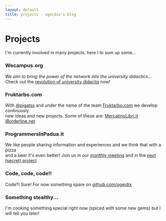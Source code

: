 ```yaml
---
layout: default
title: projects - ogeidix's blog
---
```

Projects
========
I'm currently involved in many projects, here I to sum up some...

### Wecampus.org
*We aim to bring the power of the network into the university didactics*...  
Check out the <a href="http://www.wecampus.org">revolution of university didactis</a> now!

### Fruktarbo.com
With <a href="http://twitter.com/pigatss">@pigatss</a> and under the name of the team  <a href="http://www.fruktarbo.com">Fruktarbo.com</a> we develop continuosly  
new ideas and new projects. Some of these are:
<a href="http://www.mercatinolibri.it">MercatinoLibri.it</a>
<a href="http://www.iborderline.net">iBorderline.net</a>

### ProgrammersInPadua.it
We like people sharing information and experiences and we think that with a pizza   
and a beer it's even better! Join us in our <a href="http://www.programmersinpadua.it">monthly meeting</a> and in the <a href="http://www.rails4rumble.it/">next (secret) project</a>

### Code, code, code!!
Code?! Sure! For now something spare on <a href="http://github.com/ogeidix">github.com/ogeidix</a>

### Something stealthy...
I'm cooking something special right now (spiced with some new gems) but I will tell you later!